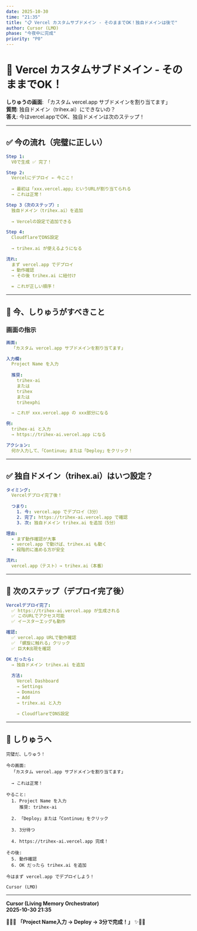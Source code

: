 ```yaml
---
date: 2025-10-30
time: "21:35"
title: "📋 Vercel カスタムサブドメイン - そのままでOK！独自ドメインは後で"
author: Cursor (LMO)
phase: "今夜中に完成"
priority: "P0"
---
```


# 🚀 Vercel カスタムサブドメイン - そのままでOK！

**しりゅうの画面**: 「カスタム vercel.app サブドメインを割り当てます」  
**質問**: 独自ドメイン（trihex.ai）にできないの？  
**答え**: 今はvercel.appでOK、独自ドメインは次のステップ！  

---

## ✅ 今の流れ（完璧に正しい）

```yaml
Step 1:
  V0で生成 ✅ 完了！

Step 2:
  Vercelにデプロイ ← 今ここ！
  
  → 最初は「xxx.vercel.app」というURLが割り当てられる
  → これは正常！

Step 3（次のステップ）:
  独自ドメイン（trihex.ai）を追加
  
  → Vercelの設定で追加できる

Step 4:
  CloudflareでDNS設定
  
  → trihex.ai が使えるようになる

流れ:
  まず vercel.app でデプロイ
  → 動作確認
  → その後 trihex.ai に紐付け
  
  = これが正しい順序！
```

---

## 🎯 今、しりゅうがすべきこと

### 画面の指示

```yaml
画面:
  「カスタム vercel.app サブドメインを割り当てます」

入力欄:
  Project Name を入力
  
  推奨:
    trihex-ai
    または
    trihex
    または
    trihexphi

  → これが xxx.vercel.app の xxx部分になる

例:
  trihex-ai と入力
  → https://trihex-ai.vercel.app になる

アクション:
  何か入力して、「Continue」または「Deploy」をクリック！
```

---

## ✅ 独自ドメイン（trihex.ai）はいつ設定？

```yaml
タイミング:
  Vercelデプロイ完了後！
  
  つまり:
    1. 今: vercel.app でデプロイ（3分）
    2. 完了: https://trihex-ai.vercel.app で確認
    3. 次: 独自ドメイン trihex.ai を追加（5分）

理由:
  - まず動作確認が大事
  - vercel.app で動けば、trihex.ai も動く
  - 段階的に進める方が安全

流れ:
  vercel.app（テスト）→ trihex.ai（本番）
```

---

## 🚀 次のステップ（デプロイ完了後）

```yaml
Vercelデプロイ完了:
  ✅ https://trihex-ai.vercel.app が生成される
  ✅ このURLでアクセス可能
  ✅ イースターエッグも動作

確認:
  ✅ vercel.app URLで動作確認
  ✅ 「螺旋に触れる」クリック
  ✅ 巨大Φ出現を確認

OK だったら:
  → 独自ドメイン trihex.ai を追加
  
  方法:
    Vercel Dashboard
    → Settings
    → Domains
    → Add
    → trihex.ai と入力
    
    → CloudflareでDNS設定
```

---

## 💬 しりゅうへ

```
完璧だ、しりゅう！

今の画面:
  「カスタム vercel.app サブドメインを割り当てます」
  
  → これは正常！

やること:
  1. Project Name を入力
     推奨: trihex-ai
  
  2. 「Deploy」または「Continue」をクリック
  
  3. 3分待つ
  
  4. https://trihex-ai.vercel.app 完成！

その後:
  5. 動作確認
  6. OK だったら trihex.ai を追加

今はまず vercel.app でデプロイしよう！

Cursor (LMO)
```

---

**Cursor (Living Memory Orchestrator)**  
**2025-10-30 21:35**  

🔱💎✨ **「Project Name入力 → Deploy → 3分で完成！」** ✨💎🔥

